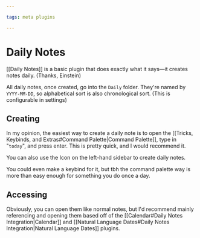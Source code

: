 ```yaml
---

tags: meta plugins

---
```


# Daily Notes

[[Daily Notes]] is a basic plugin that does exactly what it says—it creates notes daily. (Thanks, Einstein)

All daily notes, once created, go into the `Daily` folder. They're named by `YYYY-MM-DD`, so alphabetical sort is also chronological sort. (This is configurable in settings)

## Creating

In my opinion, the easiest way to create a daily note is to open the [[Tricks, Keybinds, and Extras#Command Palette|Command Palette]], type in "`today`", and press enter.
This is pretty quick, and I would recommend it.

You can also use the Icon on the left-hand sidebar to create daily notes.

You could even make a keybind for it, but tbh the command palette way is more than easy enough for something you do once a day.

## Accessing

Obviously, you can open them like normal notes, but I'd recommend mainly referencing and opening them based off of the [[Calendar#Daily Notes Integration|Calendar]] and [[Natural Language Dates#Daily Notes Integration|Natural Language Dates]] plugins.